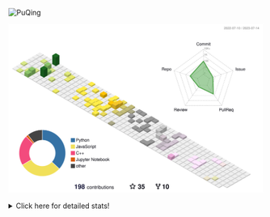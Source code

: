 ![PuQing](https://user-images.githubusercontent.com/27223114/171565019-9a56fae6-b08b-421f-99db-7e830da42371.png)

![](./profile-3d-contrib/profile-season-animate.svg)

<details>
<summary>Click here for detailed stats!</summary>

<!--START_SECTION:waka-->
![Lines of code](https://img.shields.io/badge/From%20Hello%20World%20I%27ve%20Written-703.7%20thousand%20lines%20of%20code-blue)

**🐱 My GitHub Data** 

> 📦 248.5 kB Used in GitHub's Storage 
 > 
> 🏆 81 Contributions in the Year 2023
 > 
> 🚫 Not Opted to Hire
 > 
> 📜 27 Public Repositories 
 > 
> 🔑 27 Private Repositories 
 > 
**I'm an Early 🐤** 

```text
🌞 Morning                288 commits         █████░░░░░░░░░░░░░░░░░░░░   19.43 % 
🌆 Daytime                768 commits         █████████████░░░░░░░░░░░░   51.82 % 
🌃 Evening                176 commits         ███░░░░░░░░░░░░░░░░░░░░░░   11.88 % 
🌙 Night                  250 commits         ████░░░░░░░░░░░░░░░░░░░░░   16.87 % 
```


📊 **This Week I Spent My Time On** 

```text
💬 Programming Languages: 
Markdown                 6 hrs 57 mins       ███████████████████░░░░░░   74.16 % 
Jupyter Notebook         1 hr 23 mins        ████░░░░░░░░░░░░░░░░░░░░░   14.76 % 
Python                   31 mins             █░░░░░░░░░░░░░░░░░░░░░░░░   05.56 % 
C++                      29 mins             █░░░░░░░░░░░░░░░░░░░░░░░░   05.29 % 
C                        1 min               ░░░░░░░░░░░░░░░░░░░░░░░░░   00.23 % 

🔥 Editors: 
Obsidian                 6 hrs 57 mins       ███████████████████░░░░░░   74.16 % 
VS Code                  2 hrs 25 mins       ██████░░░░░░░░░░░░░░░░░░░   25.84 % 

💻 Operating System: 
Windows                  8 hrs 3 mins        ██████████████████████░░░   86.00 % 
WSL                      1 hr 18 mins        ████░░░░░░░░░░░░░░░░░░░░░   14.00 % 
```


<!--END_SECTION:waka-->
</details>
